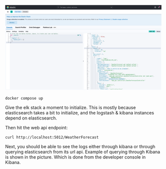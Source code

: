 <img alt="kibana-query-example" src="https://github.com/AndersBjerregaard/big-systems/blob/master/dotnet-elk-example/kibana-query-example.png">

```
docker compose up
```

Give the elk stack a moment to initialize. This is mostly because elasticsearch takes a bit to initialize, and the logstash & kibana instances depend on elasticsearch.

Then hit the web api endpoint:

```
curl http://localhost:5012/WeatherForecast
```

Next, you should be able to see the logs either through kibana or through querying elasticsearch from its url api. Example of querying through Kibana is shown in the picture. Which is done from the developer console in Kibana.
